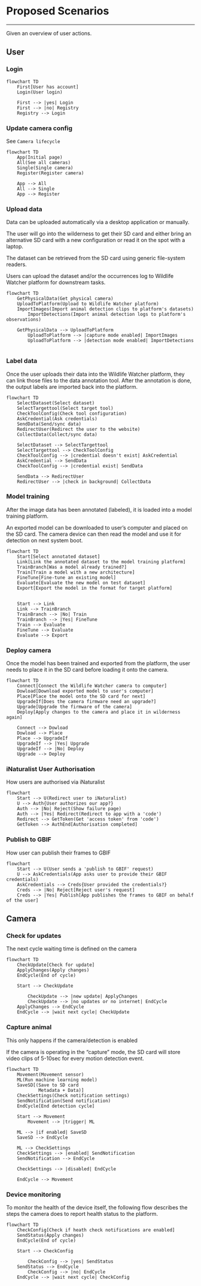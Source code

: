 # Proposed Scenarios

---

Given an overview of user actions.

## User

### Login

```mermaid
flowchart TD
    First[User has account]
    Login(User login)

    First --> |yes| Login
    First --> |no| Registry
    Registry --> Login
```

### Update camera config

See `Camera lifecycle`

```mermaid
flowchart TD
    App(Initial page)
    All(See all cameras)
    Single(Single camera)
    Register(Register camera)

    App --> All
    All --> Single
    App --> Register
```

### Upload data

Data can be uploaded automatically via a desktop application or manually.

The user will go into the wilderness to get their SD card and either bring an alternative SD card with a new configuration or read it on the spot with a laptop.

The dataset can be retrieved from the SD card using generic file-system readers. 

Users can upload the dataset and/or the occurrences log to Wildlife Watcher platform for downstream tasks.

```mermaid
flowchart TD
    GetPhysicalData(Get physical camera)
    UploadToPlatform(Upload to Wildlife Watcher platform)
    ImportImages(Import animal detection clips to platform's datasets)
		ImportDetections(Import animal detection logs to platform's observations)

    GetPhysicalData --> UploadToPlatform
		UploadToPlatform --> |capture mode enabled| ImportImages
		UploadToPlatform --> |detection mode enabled| ImportDetections
		

```

### Label data

Once the user uploads their data into the Wildlife Watcher platform, they can link those files to the data annotation tool. After the annotation is done, the output labels are imported back into the platform. 

```mermaid
flowchart TD
    SelectDataset(Select dataset)
    SelectTargettool(Select target tool)
    CheckToolConfig(Check tool configuration)
    AskCredential(Ask credentials)
    SendData(Send/sync data)
    RedirectUser(Redirect the user to the website)
    CollectData(Collect/sync data)
    
    SelectDataset --> SelectTargettool
    SelectTargettool --> CheckToolConfig
    CheckToolConfig --> |credential doesn't exist| AskCredential
    AskCredential --> SendData
    CheckToolConfig --> |credential exist| SendData

    SendData --> RedirectUser
    RedirectUser --> |check in background| CollectData
```

### Model training

After the image data has been annotated (labeled), it is loaded into a model training platform. 

An exported model can be downloaded to user’s computer and placed on the SD card. The camera device can then read the model and use it for detection on next system boot. 

```mermaid
flowchart TD
	Start[Select annotated dataset]
	Link[Link the annotated dataset to the model training platform]
	TrainBranch[Was a model already trained?]
	Train[Train a model with a new architecture]
	FineTune[Fine-tune an existing model]
	Evaluate[Evaluate the new model on test dataset]
	Export[Export the model in the format for target platform]

	
	Start --> Link
	Link --> TrainBranch
	TrainBranch --> |No| Train
	TrainBranch --> |Yes| FineTune
	Train --> Evaluate
	FineTune --> Evaluate
	Evaluate --> Export

```

### Deploy camera

Once the model has been trained and exported from the platform, the user needs to place it in the SD card before loading it onto the camera. 

```mermaid
flowchart TD
	Connect[Connect the Wildlife Watcher camera to computer]
	Dowload[Download exported model to user's computer]
	Place[Place the model onto the SD card for next]
	UpgradeIf[Does the camera firmware need an upgrade?]
	Upgrade[Upgrade the firmware of the camera]
	Deploy[Apply changes to the camera and place it in wilderness again]

	Connect --> Dowload
	Dowload --> Place
	Place --> UpgradeIf
	UpgradeIf --> |Yes| Upgrade
	UpgradeIf --> |No| Deploy
	Upgrade --> Deploy
```

### iNaturalist User Authorisation

How users are authorised via iNaturalist

```mermaid
flowchart
    Start --> U(Redirect user to iNaturalist)
    U --> Auth{User authorizes our app?}
    Auth --> |No| Reject(Show failure page)
    Auth --> |Yes| Redirect(Redirect to app with a 'code')
    Redirect --> GetToken(Get 'access token' from 'code')
    GetToken --> AuthEnd[Authorisation completed]
```

### Publish to GBIF

How user can publish their frames to GBIF

```mermaid
flowchart
    Start --> U(User sends a 'publish to GBIF' request)
    U --> AskCredentials(App asks user to provide their GBIF credentials)
    AskCredentials --> Creds{User provided the credentials?}
    Creds --> |No| Reject[Reject user's request]
    Creds --> |Yes| Publish[App publishes the frames to GBIF on behalf of the user]
```

## Camera

### Check for updates

The next cycle waiting time is defined on the camera

```mermaid
flowchart TD
    CheckUpdate[Check for update]
    ApplyChanges(Apply changes)
    EndCycle(End of cycle)

    Start --> CheckUpdate

		CheckUpdate --> |new update| ApplyChanges
		CheckUpdate --> |no updates or no internet| EndCycle
    ApplyChanges --> EndCycle
    EndCycle --> |wait next cycle| CheckUpdate
```

### Capture animal

This only happens if the camera/detection is enabled

If the camera is operating in the “capture” mode, the SD card will store video clips of 5-10sec for every motion detection event. 

```mermaid
flowchart TD
    Movement(Movement sensor)
    ML(Run machine learning model)
    SaveSD[(Save to SD card
            Metadata + Data)]
    CheckSettings(Check notification settings)
    SendNotification(Send notification)
    EndCycle[End detection cycle]

    Start --> Movement
		Movement --> |trigger| ML

    ML --> |if enabled| SaveSD
    SaveSD --> EndCycle

    ML --> CheckSettings
    CheckSettings --> |enabled| SendNotification
    SendNotification --> EndCycle

    CheckSettings --> |disabled| EndCycle

    EndCycle --> Movement
```

### Device monitoring

To monitor the health of the device itself, the following flow describes the steps the camera does to report health status to the platform. 

```mermaid
flowchart TD
    CheckConfig[Check if heath check notifications are enabled]
    SendStatus(Apply changes)
    EndCycle(End of cycle)

    Start --> CheckConfig

		CheckConfig --> |yes| SendStatus
    SendStatus --> EndCycle
		CheckConfig --> |no| EndCycle
    EndCycle --> |wait next cycle| CheckConfig
```
